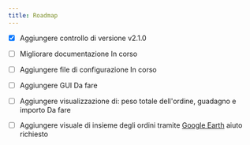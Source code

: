```yaml
---
title: Roadmap
---
```

- [x] Aggiungere controllo di versione <span class="label label-green label-reset">v2.1.0</span>

- [ ] Migliorare documentazione <span class="label label-yellow">In corso</span>
- [ ] Aggiungere file di configurazione <span class="label label-yellow">In corso</span>
- [ ] Aggiungere GUI <span class="label label-blue">Da fare</span>
- [ ] Aggiungere visualizzazione di: peso totale dell'ordine, guadagno e importo <span class="label label-blue">Da fare</span>
- [ ] Aggiungere visuale di insieme degli ordini tramite [Google Earth](https://developers.google.com/kml/documentation?hl=en) <span class="label label-red">aiuto richiesto</span>
